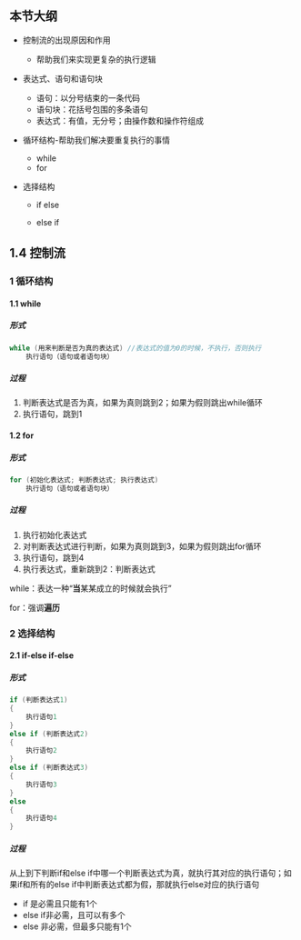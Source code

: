 ## 本节大纲

- 控制流的出现原因和作用
  - 帮助我们来实现更复杂的执行逻辑

- 表达式、语句和语句块

  - 语句：以分号结束的一条代码
  - 语句块：花括号包围的多条语句
  - 表达式：有值，无分号；由操作数和操作符组成

- 循环结构-帮助我们解决要重复执行的事情

  - while
  - for

- 选择结构

  - if else

  - else if

    

## 1.4 控制流

### 1 循环结构

#### 1.1 while

##### 形式

```c++
while (用来判断是否为真的表达式) //表达式的值为0的时候，不执行，否则执行
    执行语句（语句或者语句块）
```

##### 过程

1. 判断表达式是否为真，如果为真则跳到2；如果为假则跳出while循环
2. 执行语句，跳到1

#### 1.2 for

##### 形式

```c++
for (初始化表达式; 判断表达式; 执行表达式)
    执行语句（语句或者语句块）
```

##### 过程

1. 执行初始化表达式
2. 对判断表达式进行判断，如果为真则跳到3，如果为假则跳出for循环
3. 执行语句，跳到4
4. 执行表达式，重新跳到2：判断表达式

while：表达一种“**当**某某成立的时候就会执行”

for：强调**遍历**

### 2 选择结构

#### 2.1 if-else if-else

##### 形式

```c++
if (判断表达式1)
{
    执行语句1
}
else if (判断表达式2)
{
    执行语句2
}
else if (判断表达式3)
{
    执行语句3
}
else
{
    执行语句4
}
```

##### 过程

从上到下判断if和else if中哪一个判断表达式为真，就执行其对应的执行语句；如果if和所有的else if中判断表达式都为假，那就执行else对应的执行语句

- if 是必需且只能有1个
- else if非必需，且可以有多个
- else 非必需，但最多只能有1个

